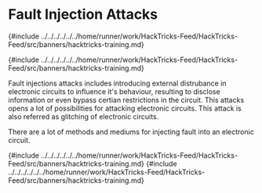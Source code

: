 # Fault Injection Attacks 

{#include ../../../../../../home/runner/work/HackTricks-Feed/HackTricks-Feed/src/banners/hacktricks-training.md}

{#include ../../../../../../home/runner/work/HackTricks-Feed/HackTricks-Feed/src/banners/hacktricks-training.md}

Fault injections attacks includes introducing external distrubance in electronic circuits to influence it's behaviour, resulting to disclose information or even bypass certian restrictions in the circuit. This attacks opens a lot of possibilities for attacking electronic circuits. This attack is also referred as glitching of electronic circuits.

There are a lot of methods and mediums for injecting fault into an electronic circuit. 



{#include ../../../../../../home/runner/work/HackTricks-Feed/HackTricks-Feed/src/banners/hacktricks-training.md}
{#include ../../../../../../home/runner/work/HackTricks-Feed/HackTricks-Feed/src/banners/hacktricks-training.md}
